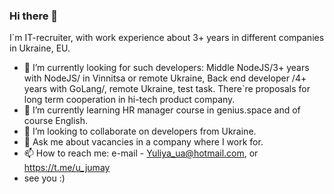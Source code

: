 ### Hi there 👋
I`m IT-recruiter, with work experience about 3+ years in different companies in Ukraine, EU.
- 🔭 I’m currently looking for such developers: Middle NodeJS/3+ years with NodeJS/ in Vinnitsa or remote Ukraine, Back end developer /4+ years with GoLang/, remote Ukraine, test task. There`re proposals for long term cooperation in hi-tech product company.
- 🌱 I’m currently learning HR manager course in genius.space and of course English.
- 👯 I’m looking to collaborate on developers from Ukraine.
- 💬 Ask me about vacancies in a company where I work for.
- 📫 How to reach me: e-mail - Yuliya_ua@hotmail.com, or https://t.me/u_jumay
- see you :)
